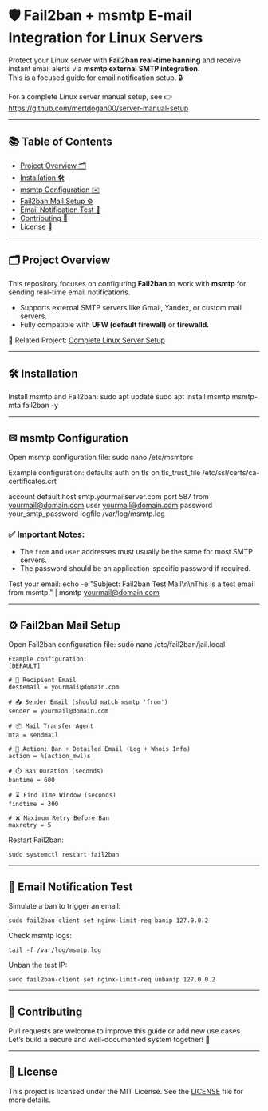 
# 🛡️ Fail2ban + msmtp E-mail Integration for Linux Servers

Protect your Linux server with **Fail2ban real-time banning** and receive instant email alerts via **msmtp external SMTP integration.**  
This is a focused guide for email notification setup. 🔒

For a complete Linux server manual setup, see 👉 https://github.com/mertdogan00/server-manual-setup


---

## 📚 Table of Contents
- [Project Overview 🗂️](#-project-overview)
- [Installation 🛠️](#-installation)
- [msmtp Configuration ✉️](#-msmtp-configuration)
- [Fail2ban Mail Setup ⚙️](#-fail2ban-mail-setup)
- [Email Notification Test 🚀](#-email-notification-test)
- [Contributing 🤝](#-contributing)
- [License 📜](#-license)

---

## 🗂 Project Overview
This repository focuses on configuring **Fail2ban** to work with **msmtp** for sending real-time email notifications.

- Supports external SMTP servers like Gmail, Yandex, or custom mail servers.
- Fully compatible with **UFW (default firewall)** or **firewalld.**

🔗 Related Project: [Complete Linux Server Setup](https://github.com/mertdogan00/server-manual-setup)

---

## 🛠 Installation
Install msmtp and Fail2ban:
sudo apt update
sudo apt install msmtp msmtp-mta fail2ban -y

---

## ✉ msmtp Configuration
Open msmtp configuration file:
sudo nano /etc/msmtprc

Example configuration:
defaults
auth on
tls on
tls_trust_file /etc/ssl/certs/ca-certificates.crt

account default
host smtp.yourmailserver.com
port 587
from yourmail@domain.com
user yourmail@domain.com
password your_smtp_password
logfile /var/log/msmtp.log

### ✅ Important Notes:
- The `from` and `user` addresses must usually be the same for most SMTP servers.
- The password should be an application-specific password if required.

Test your email:
echo -e "Subject: Fail2ban Test Mail\n\nThis is a test email from msmtp." | msmtp yourmail@domain.com

---

## ⚙ Fail2ban Mail Setup
Open Fail2ban configuration file:
sudo nano /etc/fail2ban/jail.local
```
Example configuration:
[DEFAULT]

# 📧 Recipient Email
destemail = yourmail@domain.com

# 📤 Sender Email (should match msmtp 'from')
sender = yourmail@domain.com

# 📦 Mail Transfer Agent
mta = sendmail

# 🛑 Action: Ban + Detailed Email (Log + Whois Info)
action = %(action_mwl)s

# ⏱️ Ban Duration (seconds)
bantime = 600

# ⌛ Find Time Window (seconds)
findtime = 300

# ❌ Maximum Retry Before Ban
maxretry = 5

```

Restart Fail2ban:

```
sudo systemctl restart fail2ban
```
---

## 🚀 Email Notification Test
Simulate a ban to trigger an email:
```
sudo fail2ban-client set nginx-limit-req banip 127.0.0.2
```

Check msmtp logs:
```
tail -f /var/log/msmtp.log
```

Unban the test IP:
```
sudo fail2ban-client set nginx-limit-req unbanip 127.0.0.2
```

---

## 🤝 Contributing
Pull requests are welcome to improve this guide or add new use cases.  
Let’s build a secure and well-documented system together! 🚀

---

## 📜 License 
This project is licensed under the MIT License. See the [LICENSE](LICENSE) file for more details.
